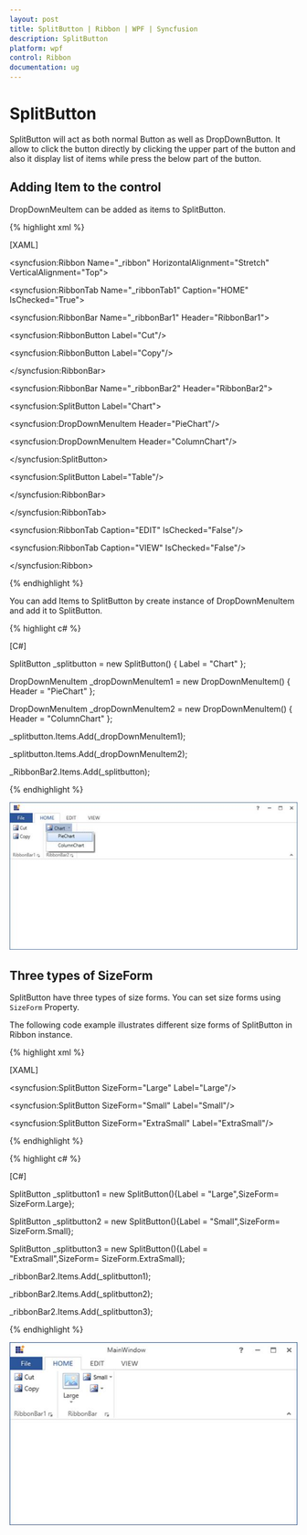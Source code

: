 ```yaml
---
layout: post
title: SplitButton | Ribbon | WPF | Syncfusion
description: SplitButton
platform: wpf
control: Ribbon
documentation: ug
---
```

# SplitButton

SplitButton will act as both normal Button as well as DropDownButton. It allow to click the button directly by clicking the upper part of the button and also it display list of items while press the below part of the button.

## Adding Item to the control

DropDownMeuItem can be added as items to SplitButton.

{% highlight xml %}

[XAML]

<syncfusion:Ribbon Name="_ribbon" HorizontalAlignment="Stretch" VerticalAlignment="Top">

<syncfusion:RibbonTab Name="_ribbonTab1" Caption="HOME"  IsChecked="True">

<syncfusion:RibbonBar Name="_ribbonBar1" Header="RibbonBar1">

<syncfusion:RibbonButton   Label="Cut"/>

<syncfusion:RibbonButton   Label="Copy"/>

</syncfusion:RibbonBar>

<syncfusion:RibbonBar Name="_ribbonBar2" Header="RibbonBar2">

<syncfusion:SplitButton Label="Chart">

<syncfusion:DropDownMenuItem Header="PieChart"/>

<syncfusion:DropDownMenuItem Header="ColumnChart"/>

</syncfusion:SplitButton>

<syncfusion:SplitButton Label="Table"/>

</syncfusion:RibbonBar>

</syncfusion:RibbonTab>

<syncfusion:RibbonTab Caption="EDIT"  IsChecked="False"/>

<syncfusion:RibbonTab Caption="VIEW"  IsChecked="False"/>

</syncfusion:Ribbon>

{% endhighlight %}

You can add Items to SplitButton by create instance of DropDownMenuItem and add it to SplitButton.

{% highlight c# %}

[C#]

SplitButton _splitbutton = new SplitButton() { Label = "Chart" };

DropDownMenuItem _dropDownMenuItem1 = new DropDownMenuItem() { Header = "PieChart" };

DropDownMenuItem _dropDownMenuItem2 = new DropDownMenuItem() { Header = "ColumnChart" };

_splitbutton.Items.Add(_dropDownMenuItem1);

_splitbutton.Items.Add(_dropDownMenuItem2);

_RibbonBar2.Items.Add(_splitbutton);

{% endhighlight %}

![](SplitButton_images/SplitButton_img1.jpeg)


## Three types of SizeForm

SplitButton have three types of size forms. You can set size forms using `SizeForm` Property.

The following code example illustrates different size forms of SplitButton in Ribbon instance.

{% highlight xml %}

[XAML]

<syncfusion:SplitButton SizeForm="Large" Label="Large"/>

<syncfusion:SplitButton SizeForm="Small" Label="Small"/>

<syncfusion:SplitButton SizeForm="ExtraSmall" Label="ExtraSmall"/>

{% endhighlight %}

{% highlight c# %}

[C#]

SplitButton _splitbutton1 = new SplitButton(){Label = "Large",SizeForm= SizeForm.Large};

SplitButton _splitbutton2 = new SplitButton(){Label = "Small",SizeForm= SizeForm.Small};

SplitButton _splitbutton3 = new SplitButton(){Label = "ExtraSmall",SizeForm= SizeForm.ExtraSmall};

_ribbonBar2.Items.Add(_splitbutton1);

_ribbonBar2.Items.Add(_splitbutton2);

_ribbonBar2.Items.Add(_splitbutton3);

{% endhighlight %}

![](SplitButton_images/SplitButton_img2.jpeg)


